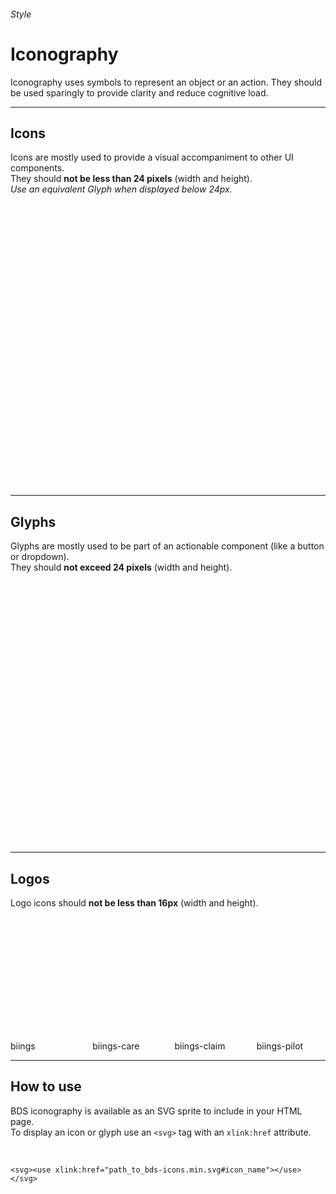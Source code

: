 <h6 class="subtitle is-6 is-uppercase has-text-grey">Style</h6><h1 class="title is-serif is-1 has-text-weight-bold">Iconography</h1>
<p class="subtitle is-5">
    <span class="has-text-weight-semibold">Iconography</span> uses symbols to represent an object or an action. They should be used sparingly to provide clarity and reduce cognitive load.
</p>

<hr class="is-large is-visible">

<h2 class="title is-4 is-family-sans-serif">Icons</h2>

Icons are mostly used to provide a visual accompaniment to other UI components.<br>
They should **not be less than 24 pixels** (width and height).<br>
*Use an equivalent Glyph when displayed below 24px.*

<br><br>

<div class="columns is-multiline is-mobile is-size-7 has-text-centered has-text-grey">
    <div class="column is-one-third-mobile is-2 hover-to-black"><div class="box is-small"><svg class="image is-32x32 has-fill-black-ter"><use xlink:href="media/bds-icons.min.svg#accident"></use></svg></div>accident</div>
    <div class="column is-one-third-mobile is-2 hover-to-black"><div class="box is-small"><svg class="image is-32x32 has-fill-black-ter"><use xlink:href="media/bds-icons.min.svg#army"></use></svg></div>army</div>
    <div class="column is-one-third-mobile is-2 hover-to-black"><div class="box is-small"><svg class="image is-32x32 has-fill-black-ter"><use xlink:href="media/bds-icons.min.svg#arrow-left"></use></svg></div>arrow-left</div>
    <div class="column is-one-third-mobile is-2 hover-to-black"><div class="box is-small"><svg class="image is-32x32 has-fill-black-ter"><use xlink:href="media/bds-icons.min.svg#arrow-right"></use></svg></div>arrow-right</div>
    <div class="column is-one-third-mobile is-2 hover-to-black"><div class="box is-small"><svg class="image is-32x32 has-fill-black-ter"><use xlink:href="media/bds-icons.min.svg#arrow-up"></use></svg></div>arrow-up</div>
    <div class="column is-one-third-mobile is-2 hover-to-black"><div class="box is-small"><svg class="image is-32x32 has-fill-black-ter"><use xlink:href="media/bds-icons.min.svg#arrow-down"></use></svg></div>arrow-down</div>
    <div class="column is-one-third-mobile is-2 hover-to-black"><div class="box is-small"><svg class="image is-32x32 has-fill-black-ter"><use xlink:href="media/bds-icons.min.svg#attachment"></use></svg></div>attachment</div>
    <div class="column is-one-third-mobile is-2 hover-to-black"><div class="box is-small"><svg class="image is-32x32 has-fill-black-ter"><use xlink:href="media/bds-icons.min.svg#birthday"></use></svg></div>birthday</div>
    <div class="column is-one-third-mobile is-2 hover-to-black"><div class="box is-small"><svg class="image is-32x32 has-fill-black-ter"><use xlink:href="media/bds-icons.min.svg#business"></use></svg></div>business</div>
    <div class="column is-one-third-mobile is-2 hover-to-black"><div class="box is-small"><svg class="image is-32x32 has-fill-black-ter"><use xlink:href="media/bds-icons.min.svg#business-big"></use></svg></div>business-big</div>
    <div class="column is-one-third-mobile is-2 hover-to-black"><div class="box is-small"><svg class="image is-32x32 has-fill-black-ter"><use xlink:href="media/bds-icons.min.svg#book"></use></svg></div>book</div>
    <div class="column is-one-third-mobile is-2 hover-to-black"><div class="box is-small"><svg class="image is-32x32 has-fill-black-ter"><use xlink:href="media/bds-icons.min.svg#bubble"></use></svg></div>bubble</div>
    <div class="column is-one-third-mobile is-2 hover-to-black"><div class="box is-small"><svg class="image is-32x32 has-fill-black-ter"><use xlink:href="media/bds-icons.min.svg#bubbles"></use></svg></div>bubbles</div>
    <div class="column is-one-third-mobile is-2 hover-to-black"><div class="box is-small"><svg class="image is-32x32 has-fill-black-ter"><use xlink:href="media/bds-icons.min.svg#briefcase"></use></svg></div>briefcase</div>
    <div class="column is-one-third-mobile is-2 hover-to-black"><div class="box is-small"><svg class="image is-32x32 has-fill-black-ter"><use xlink:href="media/bds-icons.min.svg#certificate"></use></svg></div>certificate</div>
    <div class="column is-one-third-mobile is-2 hover-to-black"><div class="box is-small"><svg class="image is-32x32 has-fill-black-ter"><use xlink:href="media/bds-icons.min.svg#chair"></use></svg></div>chair</div>
    <div class="column is-one-third-mobile is-2 hover-to-black"><div class="box is-small"><svg class="image is-32x32 has-fill-black-ter"><use xlink:href="media/bds-icons.min.svg#check"></use></svg></div>check</div>
    <div class="column is-one-third-mobile is-2 hover-to-black"><div class="box is-small"><svg class="image is-32x32 has-fill-black-ter"><use xlink:href="media/bds-icons.min.svg#compliant"></use></svg></div>compliant</div>
    <div class="column is-one-third-mobile is-2 hover-to-black"><div class="box is-small"><svg class="image is-32x32 has-fill-black-ter"><use xlink:href="media/bds-icons.min.svg#download"></use></svg></div>download</div>
    <div class="column is-one-third-mobile is-2 hover-to-black"><div class="box is-small"><svg class="image is-32x32 has-fill-black-ter"><use xlink:href="media/bds-icons.min.svg#dropbox"></use></svg></div>dropbox</div>
    <div class="column is-one-third-mobile is-2 hover-to-black"><div class="box is-small"><svg class="image is-32x32 has-fill-black-ter"><use xlink:href="media/bds-icons.min.svg#help"></use></svg></div>help</div>
    <div class="column is-one-third-mobile is-2 hover-to-black"><div class="box is-small"><svg class="image is-32x32 has-fill-black-ter"><use xlink:href="media/bds-icons.min.svg#holiday"></use></svg></div>holiday</div>
    <div class="column is-one-third-mobile is-2 hover-to-black"><div class="box is-small"><svg class="image is-32x32 has-fill-black-ter"><use xlink:href="media/bds-icons.min.svg#illness"></use></svg></div>illness</div>
    <div class="column is-one-third-mobile is-2 hover-to-black"><div class="box is-small"><svg class="image is-32x32 has-fill-black-ter"><use xlink:href="media/bds-icons.min.svg#indemnity"></use></svg></div>indemnity</div>
    <div class="column is-one-third-mobile is-2 hover-to-black"><div class="box is-small"><svg class="image is-32x32 has-fill-black-ter"><use xlink:href="media/bds-icons.min.svg#job_assignement"></use></svg></div>job_assignement</div>
    <div class="column is-one-third-mobile is-2 hover-to-black"><div class="box is-small"><svg class="image is-32x32 has-fill-black-ter"><use xlink:href="media/bds-icons.min.svg#magnifier"></use></svg></div>magnifier</div>
    <div class="column is-one-third-mobile is-2 hover-to-black"><div class="box is-small"><svg class="image is-32x32 has-fill-black-ter"><use xlink:href="media/bds-icons.min.svg#manager"></use></svg></div>manager</div>
    <div class="column is-one-third-mobile is-2 hover-to-black"><div class="box is-small"><svg class="image is-32x32 has-fill-black-ter"><use xlink:href="media/bds-icons.min.svg#maternity"></use></svg></div>maternity</div>
    <div class="column is-one-third-mobile is-2 hover-to-black"><div class="box is-small"><svg class="image is-32x32 has-fill-black-ter"><use xlink:href="media/bds-icons.min.svg#medical"></use></svg></div>medical</div>
    <div class="column is-one-third-mobile is-2 hover-to-black"><div class="box is-small"><svg class="image is-32x32 has-fill-black-ter"><use xlink:href="media/bds-icons.min.svg#other"></use></svg></div>other</div>
    <div class="column is-one-third-mobile is-2 hover-to-black"><div class="box is-small"><svg class="image is-32x32 has-fill-black-ter"><use xlink:href="media/bds-icons.min.svg#pencil"></use></svg></div>pencil</div>
    <div class="column is-one-third-mobile is-2 hover-to-black"><div class="box is-small"><svg class="image is-32x32 has-fill-black-ter"><use xlink:href="media/bds-icons.min.svg#person"></use></svg></div>person</div>
    <div class="column is-one-third-mobile is-2 hover-to-black"><div class="box is-small"><svg class="image is-32x32 has-fill-black-ter"><use xlink:href="media/bds-icons.min.svg#persons"></use></svg></div>persons</div>
    <div class="column is-one-third-mobile is-2 hover-to-black"><div class="box is-small"><svg class="image is-32x32 has-fill-black-ter"><use xlink:href="media/bds-icons.min.svg#phone-call"></use></svg></div>phone-call</div>
    <div class="column is-one-third-mobile is-2 hover-to-black"><div class="box is-small"><svg class="image is-32x32 has-fill-black-ter"><use xlink:href="media/bds-icons.min.svg#profile"></use></svg></div>profile</div>
    <div class="column is-one-third-mobile is-2 hover-to-black"><div class="box is-small"><svg class="image is-32x32 has-fill-black-ter"><use xlink:href="media/bds-icons.min.svg#reminder"></use></svg></div>reminder</div>
    <div class="column is-one-third-mobile is-2 hover-to-black"><div class="box is-small"><svg class="image is-32x32 has-fill-black-ter"><use xlink:href="media/bds-icons.min.svg#rest"></use></svg></div>rest</div>
    <div class="column is-one-third-mobile is-2 hover-to-black"><div class="box is-small"><svg class="image is-32x32 has-fill-black-ter"><use xlink:href="media/bds-icons.min.svg#role"></use></svg></div>role</div>
    <div class="column is-one-third-mobile is-2 hover-to-black"><div class="box is-small"><svg class="image is-32x32 has-fill-black-ter"><use xlink:href="media/bds-icons.min.svg#salary"></use></svg></div>salary</div>
    <div class="column is-one-third-mobile is-2 hover-to-black"><div class="box is-small"><svg class="image is-32x32 has-fill-black-ter"><use xlink:href="media/bds-icons.min.svg#settings"></use></svg></div>settings</div>
    <div class="column is-one-third-mobile is-2 hover-to-black"><div class="box is-small"><svg class="image is-32x32 has-fill-black-ter"><use xlink:href="media/bds-icons.min.svg#sick"></use></svg></div>sick</div>
    <div class="column is-one-third-mobile is-2 hover-to-black"><div class="box is-small"><svg class="image is-32x32 has-fill-black-ter"><use xlink:href="media/bds-icons.min.svg#social-climat"></use></svg></div>social-climat</div>
    <div class="column is-one-third-mobile is-2 hover-to-black"><div class="box is-small"><svg class="image is-32x32 has-fill-black-ter"><use xlink:href="media/bds-icons.min.svg#talk"></use></svg></div>talk</div>
    <div class="column is-one-third-mobile is-2 hover-to-black"><div class="box is-small"><svg class="image is-32x32 has-fill-black-ter"><use xlink:href="media/bds-icons.min.svg#trash"></use></svg></div>trash</div>
    <div class="column is-one-third-mobile is-2 hover-to-black"><div class="box is-small"><svg class="image is-32x32 has-fill-black-ter"><use xlink:href="media/bds-icons.min.svg#treatment"></use></svg></div>treatment</div>
    <div class="column is-one-third-mobile is-2 hover-to-black"><div class="box is-small"><svg class="image is-32x32 has-fill-black-ter"><use xlink:href="media/bds-icons.min.svg#user"></use></svg></div>user</div>
</div>

<hr class="is-large is-visible">

<h2 class="title is-4 is-family-sans-serif">Glyphs</h2>

Glyphs are mostly used to be part of an actionable component (like a button or dropdown).
<br>They should **not exceed 24 pixels** (width and height).

<br><br>

<div class="columns is-multiline is-mobile is-size-7 has-text-centered has-text-grey">
    <div class="column is-one-third-mobile is-2 hover-to-black"><div class="box is-small"><svg class="image is-20x20 has-fill-black-ter"><use xlink:href="media/bds-icons.min.svg#accident-g"></use></svg></div>accident-g</div>
    <div class="column is-one-third-mobile is-2 hover-to-black"><div class="box is-small"><svg class="image is-20x20 has-fill-black-ter"><use xlink:href="media/bds-icons.min.svg#add"></use></svg></div>add</div>
    <div class="column is-one-third-mobile is-2 hover-to-black"><div class="box is-small"><svg class="image is-20x20 has-fill-black-ter"><use xlink:href="media/bds-icons.min.svg#archive"></use></svg></div>archive</div>
    <div class="column is-one-third-mobile is-2 hover-to-black"><div class="box is-small"><svg class="image is-20x20 has-fill-black-ter"><use xlink:href="media/bds-icons.min.svg#army-g"></use></svg></div>army-g</div>
    <div class="column is-one-third-mobile is-2 hover-to-black"><div class="box is-small"><svg class="image is-20x20 has-fill-black-ter"><use xlink:href="media/bds-icons.min.svg#arrow-left-g"></use></svg></div>arrow-left-g</div>
    <div class="column is-one-third-mobile is-2 hover-to-black"><div class="box is-small"><svg class="image is-20x20 has-fill-black-ter"><use xlink:href="media/bds-icons.min.svg#arrow-right-g"></use></svg></div>arrow-right-g</div>
    <div class="column is-one-third-mobile is-2 hover-to-black"><div class="box is-small"><svg class="image is-20x20 has-fill-black-ter"><use xlink:href="media/bds-icons.min.svg#arrow-up-g"></use></svg></div>arrow-up-g</div>
    <div class="column is-one-third-mobile is-2 hover-to-black"><div class="box is-small"><svg class="image is-20x20 has-fill-black-ter"><use xlink:href="media/bds-icons.min.svg#arrow-down-g"></use></svg></div>arrow-down-g</div>
    <div class="column is-one-third-mobile is-2 hover-to-black"><div class="box is-small"><svg class="image is-20x20 has-fill-black-ter"><use xlink:href="media/bds-icons.min.svg#attachment-g"></use></svg></div>attachment-g</div>
    <div class="column is-one-third-mobile is-2 hover-to-black"><div class="box is-small"><svg class="image is-20x20 has-fill-black-ter"><use xlink:href="media/bds-icons.min.svg#badge"></use></svg></div>badge</div>
    <div class="column is-one-third-mobile is-2 hover-to-black"><div class="box is-small"><svg class="image is-20x20 has-fill-black-ter"><use xlink:href="media/bds-icons.min.svg#bell"></use></svg></div>bell</div>
    <div class="column is-one-third-mobile is-2 hover-to-black"><div class="box is-small"><svg class="image is-20x20 has-fill-black-ter"><use xlink:href="media/bds-icons.min.svg#birthday-g"></use></svg></div>birthday-g</div>
    <div class="column is-one-third-mobile is-2 hover-to-black"><div class="box is-small"><svg class="image is-20x20 has-fill-black-ter"><use xlink:href="media/bds-icons.min.svg#book-g"></use></svg></div>book-g</div>
    <div class="column is-one-third-mobile is-2 hover-to-black"><div class="box is-small"><svg class="image is-20x20 has-fill-black-ter"><use xlink:href="media/bds-icons.min.svg#briefcase-g"></use></svg></div>briefcase-g</div>
    <div class="column is-one-third-mobile is-2 hover-to-black"><div class="box is-small"><svg class="image is-20x20 has-fill-black-ter"><use xlink:href="media/bds-icons.min.svg#business-g"></use></svg></div>business-g</div>
    <div class="column is-one-third-mobile is-2 hover-to-black"><div class="box is-small"><svg class="image is-20x20 has-fill-black-ter"><use xlink:href="media/bds-icons.min.svg#chair-g"></use></svg></div>chair-g</div>
    <div class="column is-one-third-mobile is-2 hover-to-black"><div class="box is-small"><svg class="image is-20x20 has-fill-black-ter"><use xlink:href="media/bds-icons.min.svg#clock"></use></svg></div>clock</div>
    <div class="column is-one-third-mobile is-2 hover-to-black"><div class="box is-small"><svg class="image is-20x20 has-fill-black-ter"><use xlink:href="media/bds-icons.min.svg#document-g"></use></svg></div>document-g</div>
    <div class="column is-one-third-mobile is-2 hover-to-black"><div class="box is-small"><svg class="image is-20x20 has-fill-black-ter"><use xlink:href="media/bds-icons.min.svg#download-g"></use></svg></div>download-g</div>
    <div class="column is-one-third-mobile is-2 hover-to-black"><div class="box is-small"><svg class="image is-20x20 has-fill-black-ter"><use xlink:href="media/bds-icons.min.svg#edit"></use></svg></div>edit</div>
    <div class="column is-one-third-mobile is-2 hover-to-black"><div class="box is-small"><svg class="image is-20x20 has-fill-black-ter"><use xlink:href="media/bds-icons.min.svg#gear"></use></svg></div>gear</div>
    <div class="column is-one-third-mobile is-2 hover-to-black"><div class="box is-small"><svg class="image is-20x20 has-fill-black-ter"><use xlink:href="media/bds-icons.min.svg#gender"></use></svg></div>gender</div>
    <div class="column is-one-third-mobile is-2 hover-to-black"><div class="box is-small"><svg class="image is-20x20 has-fill-black-ter"><use xlink:href="media/bds-icons.min.svg#help-g"></use></svg></div>help-g</div>
    <div class="column is-one-third-mobile is-2 hover-to-black"><div class="box is-small"><svg class="image is-20x20 has-fill-black-ter"><use xlink:href="media/bds-icons.min.svg#holiday-g"></use></svg></div>holiday-g</div>
    <div class="column is-one-third-mobile is-2 hover-to-black"><div class="box is-small"><svg class="image is-20x20 has-fill-black-ter"><use xlink:href="media/bds-icons.min.svg#indemnity-g"></use></svg></div>indemnity-g</div>
    <div class="column is-one-third-mobile is-2 hover-to-black"><div class="box is-small"><svg class="image is-20x20 has-fill-black-ter"><use xlink:href="media/bds-icons.min.svg#key_esc"></use></svg></div>key_esc</div>
    <div class="column is-one-third-mobile is-2 hover-to-black"><div class="box is-small"><svg class="image is-20x20 has-fill-black-ter"><use xlink:href="media/bds-icons.min.svg#key_return"></use></svg></div>key_return</div>
    <div class="column is-one-third-mobile is-2 hover-to-black"><div class="box is-small"><svg class="image is-20x20 has-fill-black-ter"><use xlink:href="media/bds-icons.min.svg#key_up_down"></use></svg></div>key_up_down</div>
    <div class="column is-one-third-mobile is-2 hover-to-black"><div class="box is-small"><svg class="image is-20x20 has-fill-black-ter"><use xlink:href="media/bds-icons.min.svg#mail"></use></svg></div>mail</div>
    <div class="column is-one-third-mobile is-2 hover-to-black"><div class="box is-small"><svg class="image is-20x20 has-fill-black-ter"><use xlink:href="media/bds-icons.min.svg#maternity-g"></use></svg></div>maternity-g</div>
    <div class="column is-one-third-mobile is-2 hover-to-black"><div class="box is-small"><svg class="image is-20x20 has-fill-black-ter"><use xlink:href="media/bds-icons.min.svg#orgchart"></use></svg></div>orgchart</div>
    <div class="column is-one-third-mobile is-2 hover-to-black"><div class="box is-small"><svg class="image is-20x20 has-fill-black-ter"><use xlink:href="media/bds-icons.min.svg#other-g"></use></svg></div>other-g</div>
    <div class="column is-one-third-mobile is-2 hover-to-black"><div class="box is-small"><svg class="image is-20x20 has-fill-black-ter"><use xlink:href="media/bds-icons.min.svg#phone-call-g"></use></svg></div>phone-call-g</div>
    <div class="column is-one-third-mobile is-2 hover-to-black"><div class="box is-small"><svg class="image is-20x20 has-fill-black-ter"><use xlink:href="media/bds-icons.min.svg#redo"></use></svg></div>redo</div>
    <div class="column is-one-third-mobile is-2 hover-to-black"><div class="box is-small"><svg class="image is-20x20 has-fill-black-ter"><use xlink:href="media/bds-icons.min.svg#remove"></use></svg></div>remove</div>
    <div class="column is-one-third-mobile is-2 hover-to-black"><div class="box is-small"><svg class="image is-20x20 has-fill-black-ter"><use xlink:href="media/bds-icons.min.svg#rest-g"></use></svg></div>rest-g</div>
    <div class="column is-one-third-mobile is-2 hover-to-black"><div class="box is-small"><svg class="image is-20x20 has-fill-black-ter"><use xlink:href="media/bds-icons.min.svg#role-g"></use></svg></div>role-g</div>
    <div class="column is-one-third-mobile is-2 hover-to-black"><div class="box is-small"><svg class="image is-20x20 has-fill-black-ter"><use xlink:href="media/bds-icons.min.svg#search"></use></svg></div>search</div>
    <div class="column is-one-third-mobile is-2 hover-to-black"><div class="box is-small"><svg class="image is-20x20 has-fill-black-ter"><use xlink:href="media/bds-icons.min.svg#search-list"></use></svg></div>search-list</div>
    <div class="column is-one-third-mobile is-2 hover-to-black"><div class="box is-small"><svg class="image is-20x20 has-fill-black-ter"><use xlink:href="media/bds-icons.min.svg#segment"></use></svg></div>segment</div>
    <div class="column is-one-third-mobile is-2 hover-to-black"><div class="box is-small"><svg class="image is-20x20 has-fill-black-ter"><use xlink:href="media/bds-icons.min.svg#sick-g"></use></svg></div>sick-g</div>
    <div class="column is-one-third-mobile is-2 hover-to-black"><div class="box is-small"><svg class="image is-20x20 has-fill-black-ter"><use xlink:href="media/bds-icons.min.svg#talk-g"></use></svg></div>talk-g</div>
    <div class="column is-one-third-mobile is-2 hover-to-black"><div class="box is-small"><svg class="image is-20x20 has-fill-black-ter"><use xlink:href="media/bds-icons.min.svg#timelines"></use></svg></div>timelines</div>
    <div class="column is-one-third-mobile is-2 hover-to-black"><div class="box is-small"><svg class="image is-20x20 has-fill-black-ter"><use xlink:href="media/bds-icons.min.svg#today"></use></svg></div>today</div>
    <div class="column is-one-third-mobile is-2 hover-to-black"><div class="box is-small"><svg class="image is-20x20 has-fill-black-ter"><use xlink:href="media/bds-icons.min.svg#trash-g"></use></svg></div>trash-g</div>
    <div class="column is-one-third-mobile is-2 hover-to-black"><div class="box is-small"><svg class="image is-20x20 has-fill-black-ter"><use xlink:href="media/bds-icons.min.svg#unarchive"></use></svg></div>unarchive</div>
</div>

<hr class="is-large is-visible">

<h2 class="title is-4 is-family-sans-serif">Logos</h2>

Logo icons should **not be less than 16px** (width and height).

<br><br>

<div class="columns is-multiline is-mobile is-size-7 has-text-centered has-text-grey">
    <div class="column is-one-third-mobile is-2 hover-to-black"><div class="box is-small"><svg class="image is-32x32 has-fill-primary"><use xlink:href="media/bds-icons.min.svg#biings"></use></svg></div>biings</div>
    <div class="column is-one-third-mobile is-2 hover-to-black"><div class="box is-small"><svg class="image is-32x32 has-fill-care"><use xlink:href="media/bds-icons.min.svg#biings-care"></use></svg></div>biings-care</div>
    <div class="column is-one-third-mobile is-2 hover-to-black"><div class="box is-small"><svg class="image is-32x32 has-fill-claim"><use xlink:href="media/bds-icons.min.svg#biings-claim"></use></svg></div>biings-claim</div>
    <div class="column is-one-third-mobile is-2 hover-to-black"><div class="box is-small"><svg class="image is-32x32 has-fill-pilot"><use xlink:href="media/bds-icons.min.svg#biings-pilot"></use></svg></div>biings-pilot</div>
</div>

<hr class="is-large is-visible">

<h2 class="title is-4 is-family-sans-serif">How to use</h2>

BDS iconography is available as an SVG sprite to include in your HTML page.<br>
To display an icon or glyph use an ```<svg>``` tag with an `xlink:href` attribute.

<br>

    <svg><use xlink:href="path_to_bds-icons.min.svg#icon_name"></use></svg>
